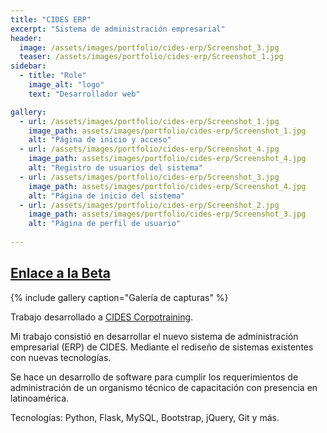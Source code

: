 ```yaml
---
title: "CIDES ERP"
excerpt: "Sistema de administración empresarial"
header:
  image: /assets/images/portfolio/cides-erp/Screenshot_3.jpg
  teaser: /assets/images/portfolio/cides-erp/Screenshot_1.jpg
sidebar:
  - title: "Role"    
    image_alt: "logo"
    text: "Desarrollador web"

gallery:
  - url: /assets/images/portfolio/cides-erp/Screenshot_1.jpg
    image_path: assets/images/portfolio/cides-erp/Screenshot_1.jpg
    alt: "Página de inicio y acceso"
  - url: /assets/images/portfolio/cides-erp/Screenshot_4.jpg
    image_path: assets/images/portfolio/cides-erp/Screenshot_4.jpg
    alt: "Registro de usuarios del sistema"
  - url: /assets/images/portfolio/cides-erp/Screenshot_3.jpg
    image_path: assets/images/portfolio/cides-erp/Screenshot_4.jpg
    alt: "Página de inicio del sistema"
  - url: /assets/images/portfolio/cides-erp/Screenshot_2.jpg
    image_path: assets/images/portfolio/cides-erp/Screenshot_3.jpg
    alt: "Página de perfil de usuario"
  
---
```


## [Enlace a la Beta](https://erp-test.cides.com/)

{% include gallery caption="Galería de capturas" %}

Trabajo desarrollado a [CIDES Corpotraining](https://www.cides.com/). 

Mi trabajo consistió en desarrollar el nuevo sistema de administración empresarial (ERP) de CIDES. Mediante el rediseño de sistemas existentes con nuevas tecnologías. 

Se hace un desarrollo de software para cumplir los requerimientos de administración de un organismo técnico de capacitación con presencia en latinoamérica. 

Tecnologías: Python, Flask, MySQL, Bootstrap, jQuery, Git y más. 